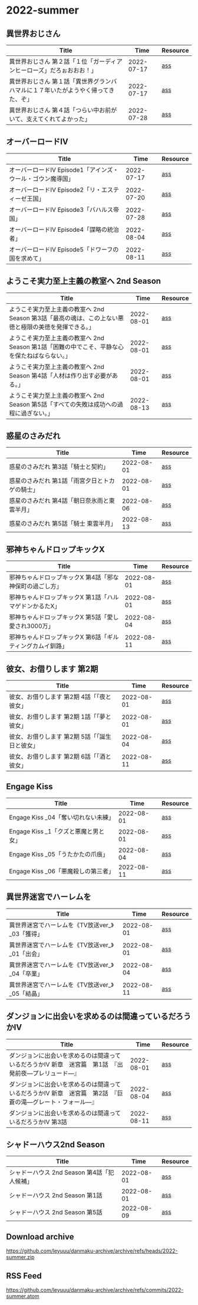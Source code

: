 
# 2022-summer

## 異世界おじさん
| Title | Time | Resource |
| ----- | ----- | ----- |
| 異世界おじさん 第２話「１位「ガーディアンヒーローズ」だろぉおおお！」 | 2022-07-17 | <a href="archive%2Fisekaiojisan%2F%E7%95%B0%E4%B8%96%E7%95%8C%E3%81%8A%E3%81%98%E3%81%95%E3%82%93%20%E7%AC%AC%EF%BC%92%E8%A9%B1%E3%80%8C%EF%BC%91%E4%BD%8D%E3%80%8C%E3%82%AC%E3%83%BC%E3%83%87%E3%82%A3%E3%82%A2%E3%83%B3%E3%83%92%E3%83%BC%E3%83%AD%E3%83%BC%E3%82%BA%E3%80%8D%E3%81%A0%E3%82%8D%E3%81%89%E3%81%8A%E3%81%8A%E3%81%8A%EF%BC%81%E3%80%8D.ass">ass</a> |
| 異世界おじさん 第１話「異世界グランバハマルに１７年いたがようやく帰ってきた、ぞ」 | 2022-07-17 | <a href="archive%2Fisekaiojisan%2F%E7%95%B0%E4%B8%96%E7%95%8C%E3%81%8A%E3%81%98%E3%81%95%E3%82%93%20%E7%AC%AC%EF%BC%91%E8%A9%B1%E3%80%8C%E7%95%B0%E4%B8%96%E7%95%8C%E3%82%B0%E3%83%A9%E3%83%B3%E3%83%90%E3%83%8F%E3%83%9E%E3%83%AB%E3%81%AB%EF%BC%91%EF%BC%97%E5%B9%B4%E3%81%84%E3%81%9F%E3%81%8C%E3%82%88%E3%81%86%E3%82%84%E3%81%8F%E5%B8%B0%E3%81%A3%E3%81%A6%E3%81%8D%E3%81%9F%E3%80%81%E3%81%9E%E3%80%8D.ass">ass</a> |
| 異世界おじさん 第４話「つらい中お前がいて、支えてくれてよかった」 | 2022-07-28 | <a href="archive%2Fisekaiojisan%2F%E7%95%B0%E4%B8%96%E7%95%8C%E3%81%8A%E3%81%98%E3%81%95%E3%82%93%20%E7%AC%AC%EF%BC%94%E8%A9%B1%E3%80%8C%E3%81%A4%E3%82%89%E3%81%84%E4%B8%AD%E3%81%8A%E5%89%8D%E3%81%8C%E3%81%84%E3%81%A6%E3%80%81%E6%94%AF%E3%81%88%E3%81%A6%E3%81%8F%E3%82%8C%E3%81%A6%E3%82%88%E3%81%8B%E3%81%A3%E3%81%9F%E3%80%8D.ass">ass</a> |
  
## オーバーロードⅣ
| Title | Time | Resource |
| ----- | ----- | ----- |
| オーバーロードⅣ Episode1「アインズ・ウール・ゴウン魔導国」 | 2022-07-17 | <a href="archive%2Foverlord4%2F%E3%82%AA%E3%83%BC%E3%83%90%E3%83%BC%E3%83%AD%E3%83%BC%E3%83%89%E2%85%A3%20Episode1%E3%80%8C%E3%82%A2%E3%82%A4%E3%83%B3%E3%82%BA%E3%83%BB%E3%82%A6%E3%83%BC%E3%83%AB%E3%83%BB%E3%82%B4%E3%82%A6%E3%83%B3%E9%AD%94%E5%B0%8E%E5%9B%BD%E3%80%8D.ass">ass</a> |
| オーバーロードⅣ Episode2「リ・エスティーゼ王国」 | 2022-07-20 | <a href="archive%2Foverlord4%2F%E3%82%AA%E3%83%BC%E3%83%90%E3%83%BC%E3%83%AD%E3%83%BC%E3%83%89%E2%85%A3%20Episode2%E3%80%8C%E3%83%AA%E3%83%BB%E3%82%A8%E3%82%B9%E3%83%86%E3%82%A3%E3%83%BC%E3%82%BC%E7%8E%8B%E5%9B%BD%E3%80%8D.ass">ass</a> |
| オーバーロードⅣ Episode3「バハルス帝国」 | 2022-07-28 | <a href="archive%2Foverlord4%2F%E3%82%AA%E3%83%BC%E3%83%90%E3%83%BC%E3%83%AD%E3%83%BC%E3%83%89%E2%85%A3%20Episode3%E3%80%8C%E3%83%90%E3%83%8F%E3%83%AB%E3%82%B9%E5%B8%9D%E5%9B%BD%E3%80%8D.ass">ass</a> |
| オーバーロードⅣ Episode4「謀略の統治者」 | 2022-08-04 | <a href="archive%2Foverlord4%2F%E3%82%AA%E3%83%BC%E3%83%90%E3%83%BC%E3%83%AD%E3%83%BC%E3%83%89%E2%85%A3%20Episode4%E3%80%8C%E8%AC%80%E7%95%A5%E3%81%AE%E7%B5%B1%E6%B2%BB%E8%80%85%E3%80%8D.ass">ass</a> |
| オーバーロードⅣ Episode5「ドワーフの国を求めて」 | 2022-08-11 | <a href="archive%2Foverlord4%2F%E3%82%AA%E3%83%BC%E3%83%90%E3%83%BC%E3%83%AD%E3%83%BC%E3%83%89%E2%85%A3%20Episode5%E3%80%8C%E3%83%89%E3%83%AF%E3%83%BC%E3%83%95%E3%81%AE%E5%9B%BD%E3%82%92%E6%B1%82%E3%82%81%E3%81%A6%E3%80%8D.ass">ass</a> |
  
## ようこそ実力至上主義の教室へ 2nd Season
| Title | Time | Resource |
| ----- | ----- | ----- |
| ようこそ実力至上主義の教室へ 2nd Season 第3話「最高の魂は、この上ない悪徳と極限の美徳を発揮できる。」 | 2022-08-01 | <a href="archive%2Fyou-zitsu2%2F%E3%82%88%E3%81%86%E3%81%93%E3%81%9D%E5%AE%9F%E5%8A%9B%E8%87%B3%E4%B8%8A%E4%B8%BB%E7%BE%A9%E3%81%AE%E6%95%99%E5%AE%A4%E3%81%B8%202nd%20Season%20%E7%AC%AC3%E8%A9%B1%E3%80%8C%E6%9C%80%E9%AB%98%E3%81%AE%E9%AD%82%E3%81%AF%E3%80%81%E3%81%93%E3%81%AE%E4%B8%8A%E3%81%AA%E3%81%84%E6%82%AA%E5%BE%B3%E3%81%A8%E6%A5%B5%E9%99%90%E3%81%AE%E7%BE%8E%E5%BE%B3%E3%82%92%E7%99%BA%E6%8F%AE%E3%81%A7%E3%81%8D%E3%82%8B%E3%80%82%E3%80%8D.ass">ass</a> |
| ようこそ実力至上主義の教室へ 2nd Season 第1話「困難の中でこそ、平静な心を保たねばならない。」 | 2022-08-01 | <a href="archive%2Fyou-zitsu2%2F%E3%82%88%E3%81%86%E3%81%93%E3%81%9D%E5%AE%9F%E5%8A%9B%E8%87%B3%E4%B8%8A%E4%B8%BB%E7%BE%A9%E3%81%AE%E6%95%99%E5%AE%A4%E3%81%B8%202nd%20Season%20%E7%AC%AC1%E8%A9%B1%E3%80%8C%E5%9B%B0%E9%9B%A3%E3%81%AE%E4%B8%AD%E3%81%A7%E3%81%93%E3%81%9D%E3%80%81%E5%B9%B3%E9%9D%99%E3%81%AA%E5%BF%83%E3%82%92%E4%BF%9D%E3%81%9F%E3%81%AD%E3%81%B0%E3%81%AA%E3%82%89%E3%81%AA%E3%81%84%E3%80%82%E3%80%8D.ass">ass</a> |
| ようこそ実力至上主義の教室へ 2nd Season 第4話「人材は作り出す必要がある。」 | 2022-08-01 | <a href="archive%2Fyou-zitsu2%2F%E3%82%88%E3%81%86%E3%81%93%E3%81%9D%E5%AE%9F%E5%8A%9B%E8%87%B3%E4%B8%8A%E4%B8%BB%E7%BE%A9%E3%81%AE%E6%95%99%E5%AE%A4%E3%81%B8%202nd%20Season%20%E7%AC%AC4%E8%A9%B1%E3%80%8C%E4%BA%BA%E6%9D%90%E3%81%AF%E4%BD%9C%E3%82%8A%E5%87%BA%E3%81%99%E5%BF%85%E8%A6%81%E3%81%8C%E3%81%82%E3%82%8B%E3%80%82%E3%80%8D.ass">ass</a> |
| ようこそ実力至上主義の教室へ 2nd Season 第5話「すべての失敗は成功への過程に過ぎない。」 | 2022-08-13 | <a href="archive%2Fyou-zitsu2%2F%E3%82%88%E3%81%86%E3%81%93%E3%81%9D%E5%AE%9F%E5%8A%9B%E8%87%B3%E4%B8%8A%E4%B8%BB%E7%BE%A9%E3%81%AE%E6%95%99%E5%AE%A4%E3%81%B8%202nd%20Season%20%E7%AC%AC5%E8%A9%B1%E3%80%8C%E3%81%99%E3%81%B9%E3%81%A6%E3%81%AE%E5%A4%B1%E6%95%97%E3%81%AF%E6%88%90%E5%8A%9F%E3%81%B8%E3%81%AE%E9%81%8E%E7%A8%8B%E3%81%AB%E9%81%8E%E3%81%8E%E3%81%AA%E3%81%84%E3%80%82%E3%80%8D.ass">ass</a> |
  
## 惑星のさみだれ
| Title | Time | Resource |
| ----- | ----- | ----- |
| 惑星のさみだれ 第3話「騎士と契約」 | 2022-08-01 | <a href="archive%2Fhoshinosamidare%2F%E6%83%91%E6%98%9F%E3%81%AE%E3%81%95%E3%81%BF%E3%81%A0%E3%82%8C%20%E7%AC%AC3%E8%A9%B1%E3%80%8C%E9%A8%8E%E5%A3%AB%E3%81%A8%E5%A5%91%E7%B4%84%E3%80%8D.ass">ass</a> |
| 惑星のさみだれ 第1話「雨宮夕日とトカゲの騎士」 | 2022-08-01 | <a href="archive%2Fhoshinosamidare%2F%E6%83%91%E6%98%9F%E3%81%AE%E3%81%95%E3%81%BF%E3%81%A0%E3%82%8C%20%E7%AC%AC1%E8%A9%B1%E3%80%8C%E9%9B%A8%E5%AE%AE%E5%A4%95%E6%97%A5%E3%81%A8%E3%83%88%E3%82%AB%E3%82%B2%E3%81%AE%E9%A8%8E%E5%A3%AB%E3%80%8D.ass">ass</a> |
| 惑星のさみだれ 第4話「朝日奈氷雨と東雲半月」 | 2022-08-06 | <a href="archive%2Fhoshinosamidare%2F%E6%83%91%E6%98%9F%E3%81%AE%E3%81%95%E3%81%BF%E3%81%A0%E3%82%8C%20%E7%AC%AC4%E8%A9%B1%E3%80%8C%E6%9C%9D%E6%97%A5%E5%A5%88%E6%B0%B7%E9%9B%A8%E3%81%A8%E6%9D%B1%E9%9B%B2%E5%8D%8A%E6%9C%88%E3%80%8D.ass">ass</a> |
| 惑星のさみだれ 第5話「騎士 東雲半月」 | 2022-08-13 | <a href="archive%2Fhoshinosamidare%2F%E6%83%91%E6%98%9F%E3%81%AE%E3%81%95%E3%81%BF%E3%81%A0%E3%82%8C%20%E7%AC%AC5%E8%A9%B1%E3%80%8C%E9%A8%8E%E5%A3%AB%20%E6%9D%B1%E9%9B%B2%E5%8D%8A%E6%9C%88%E3%80%8D.ass">ass</a> |
  
## 邪神ちゃんドロップキックX
| Title | Time | Resource |
| ----- | ----- | ----- |
| 邪神ちゃんドロップキックX 第4話「邪な神保町の過ごし方」 | 2022-08-01 | <a href="archive%2Fjashinchan3%2F%E9%82%AA%E7%A5%9E%E3%81%A1%E3%82%83%E3%82%93%E3%83%89%E3%83%AD%E3%83%83%E3%83%97%E3%82%AD%E3%83%83%E3%82%AFX%20%E7%AC%AC4%E8%A9%B1%E3%80%8C%E9%82%AA%E3%81%AA%E7%A5%9E%E4%BF%9D%E7%94%BA%E3%81%AE%E9%81%8E%E3%81%94%E3%81%97%E6%96%B9%E3%80%8D.ass">ass</a> |
| 邪神ちゃんドロップキックX 第1話「ハルマゲドンかるたX」 | 2022-08-01 | <a href="archive%2Fjashinchan3%2F%E9%82%AA%E7%A5%9E%E3%81%A1%E3%82%83%E3%82%93%E3%83%89%E3%83%AD%E3%83%83%E3%83%97%E3%82%AD%E3%83%83%E3%82%AFX%20%E7%AC%AC1%E8%A9%B1%E3%80%8C%E3%83%8F%E3%83%AB%E3%83%9E%E3%82%B2%E3%83%89%E3%83%B3%E3%81%8B%E3%82%8B%E3%81%9FX%E3%80%8D.ass">ass</a> |
| 邪神ちゃんドロップキックX 第5話「愛し愛され3000万」 | 2022-08-04 | <a href="archive%2Fjashinchan3%2F%E9%82%AA%E7%A5%9E%E3%81%A1%E3%82%83%E3%82%93%E3%83%89%E3%83%AD%E3%83%83%E3%83%97%E3%82%AD%E3%83%83%E3%82%AFX%20%E7%AC%AC5%E8%A9%B1%E3%80%8C%E6%84%9B%E3%81%97%E6%84%9B%E3%81%95%E3%82%8C3000%E4%B8%87%E3%80%8D.ass">ass</a> |
| 邪神ちゃんドロップキックX 第6話「ギルティングカムイ釧路」 | 2022-08-11 | <a href="archive%2Fjashinchan3%2F%E9%82%AA%E7%A5%9E%E3%81%A1%E3%82%83%E3%82%93%E3%83%89%E3%83%AD%E3%83%83%E3%83%97%E3%82%AD%E3%83%83%E3%82%AFX%20%E7%AC%AC6%E8%A9%B1%E3%80%8C%E3%82%AE%E3%83%AB%E3%83%86%E3%82%A3%E3%83%B3%E3%82%B0%E3%82%AB%E3%83%A0%E3%82%A4%E9%87%A7%E8%B7%AF%E3%80%8D.ass">ass</a> |
  
## 彼女、お借りします 第2期
| Title | Time | Resource |
| ----- | ----- | ----- |
| 彼女、お借りします 第2期 4話「「夜と彼女」 | 2022-08-01 | <a href="archive%2Fkanokari2%2F%E5%BD%BC%E5%A5%B3%E3%80%81%E3%81%8A%E5%80%9F%E3%82%8A%E3%81%97%E3%81%BE%E3%81%99%20%E7%AC%AC2%E6%9C%9F%204%E8%A9%B1%E3%80%8C%E3%80%8C%E5%A4%9C%E3%81%A8%E5%BD%BC%E5%A5%B3%E3%80%8D.ass">ass</a> |
| 彼女、お借りします 第2期 1話「「夢と彼女」 | 2022-08-01 | <a href="archive%2Fkanokari2%2F%E5%BD%BC%E5%A5%B3%E3%80%81%E3%81%8A%E5%80%9F%E3%82%8A%E3%81%97%E3%81%BE%E3%81%99%20%E7%AC%AC2%E6%9C%9F%201%E8%A9%B1%E3%80%8C%E3%80%8C%E5%A4%A2%E3%81%A8%E5%BD%BC%E5%A5%B3%E3%80%8D.ass">ass</a> |
| 彼女、お借りします 第2期 5話「「誕生日と彼女」 | 2022-08-04 | <a href="archive%2Fkanokari2%2F%E5%BD%BC%E5%A5%B3%E3%80%81%E3%81%8A%E5%80%9F%E3%82%8A%E3%81%97%E3%81%BE%E3%81%99%20%E7%AC%AC2%E6%9C%9F%205%E8%A9%B1%E3%80%8C%E3%80%8C%E8%AA%95%E7%94%9F%E6%97%A5%E3%81%A8%E5%BD%BC%E5%A5%B3%E3%80%8D.ass">ass</a> |
| 彼女、お借りします 第2期 6話「「酒と彼女」 | 2022-08-11 | <a href="archive%2Fkanokari2%2F%E5%BD%BC%E5%A5%B3%E3%80%81%E3%81%8A%E5%80%9F%E3%82%8A%E3%81%97%E3%81%BE%E3%81%99%20%E7%AC%AC2%E6%9C%9F%206%E8%A9%B1%E3%80%8C%E3%80%8C%E9%85%92%E3%81%A8%E5%BD%BC%E5%A5%B3%E3%80%8D.ass">ass</a> |
  
## Engage Kiss
| Title | Time | Resource |
| ----- | ----- | ----- |
| Engage Kiss _04「奪い切れない未練」 | 2022-08-01 | <a href="archive%2Fengage-kiss%2FEngage%20Kiss%20_04%E3%80%8C%E5%A5%AA%E3%81%84%E5%88%87%E3%82%8C%E3%81%AA%E3%81%84%E6%9C%AA%E7%B7%B4%E3%80%8D.ass">ass</a> |
| Engage Kiss _1「クズと悪魔と男と女」 | 2022-08-01 | <a href="archive%2Fengage-kiss%2FEngage%20Kiss%20_1%E3%80%8C%E3%82%AF%E3%82%BA%E3%81%A8%E6%82%AA%E9%AD%94%E3%81%A8%E7%94%B7%E3%81%A8%E5%A5%B3%E3%80%8D.ass">ass</a> |
| Engage Kiss _05「うたかたの爪痕」 | 2022-08-04 | <a href="archive%2Fengage-kiss%2FEngage%20Kiss%20_05%E3%80%8C%E3%81%86%E3%81%9F%E3%81%8B%E3%81%9F%E3%81%AE%E7%88%AA%E7%97%95%E3%80%8D.ass">ass</a> |
| Engage Kiss _06「悪魔殺しの第三者」 | 2022-08-11 | <a href="archive%2Fengage-kiss%2FEngage%20Kiss%20_06%E3%80%8C%E6%82%AA%E9%AD%94%E6%AE%BA%E3%81%97%E3%81%AE%E7%AC%AC%E4%B8%89%E8%80%85%E3%80%8D.ass">ass</a> |
  
## 異世界迷宮でハーレムを
| Title | Time | Resource |
| ----- | ----- | ----- |
| 異世界迷宮でハーレムを《TV放送ver_》 _03「獲得」 | 2022-08-01 | <a href="archive%2Fisekai-harem%2F%E7%95%B0%E4%B8%96%E7%95%8C%E8%BF%B7%E5%AE%AE%E3%81%A7%E3%83%8F%E3%83%BC%E3%83%AC%E3%83%A0%E3%82%92%E3%80%8ATV%E6%94%BE%E9%80%81ver_%E3%80%8B%20_03%E3%80%8C%E7%8D%B2%E5%BE%97%E3%80%8D.ass">ass</a> |
| 異世界迷宮でハーレムを《TV放送ver_》 _01「出会」 | 2022-08-01 | <a href="archive%2Fisekai-harem%2F%E7%95%B0%E4%B8%96%E7%95%8C%E8%BF%B7%E5%AE%AE%E3%81%A7%E3%83%8F%E3%83%BC%E3%83%AC%E3%83%A0%E3%82%92%E3%80%8ATV%E6%94%BE%E9%80%81ver_%E3%80%8B%20_01%E3%80%8C%E5%87%BA%E4%BC%9A%E3%80%8D.ass">ass</a> |
| 異世界迷宮でハーレムを《TV放送ver_》 _04「卒業」 | 2022-08-04 | <a href="archive%2Fisekai-harem%2F%E7%95%B0%E4%B8%96%E7%95%8C%E8%BF%B7%E5%AE%AE%E3%81%A7%E3%83%8F%E3%83%BC%E3%83%AC%E3%83%A0%E3%82%92%E3%80%8ATV%E6%94%BE%E9%80%81ver_%E3%80%8B%20_04%E3%80%8C%E5%8D%92%E6%A5%AD%E3%80%8D.ass">ass</a> |
| 異世界迷宮でハーレムを《TV放送ver_》 _05「結晶」 | 2022-08-11 | <a href="archive%2Fisekai-harem%2F%E7%95%B0%E4%B8%96%E7%95%8C%E8%BF%B7%E5%AE%AE%E3%81%A7%E3%83%8F%E3%83%BC%E3%83%AC%E3%83%A0%E3%82%92%E3%80%8ATV%E6%94%BE%E9%80%81ver_%E3%80%8B%20_05%E3%80%8C%E7%B5%90%E6%99%B6%E3%80%8D.ass">ass</a> |
  
## ダンジョンに出会いを求めるのは間違っているだろうかⅣ
| Title | Time | Resource |
| ----- | ----- | ----- |
| ダンジョンに出会いを求めるのは間違っているだろうかⅣ 新章　迷宮篇　第1話　『出発前夜―プレリュード―』 | 2022-08-01 | <a href="archive%2Fdanmachi4%2F%E3%83%80%E3%83%B3%E3%82%B8%E3%83%A7%E3%83%B3%E3%81%AB%E5%87%BA%E4%BC%9A%E3%81%84%E3%82%92%E6%B1%82%E3%82%81%E3%82%8B%E3%81%AE%E3%81%AF%E9%96%93%E9%81%95%E3%81%A3%E3%81%A6%E3%81%84%E3%82%8B%E3%81%A0%E3%82%8D%E3%81%86%E3%81%8B%E2%85%A3%20%E6%96%B0%E7%AB%A0%E3%80%80%E8%BF%B7%E5%AE%AE%E7%AF%87%E3%80%80%E7%AC%AC1%E8%A9%B1%E3%80%80%E3%80%8E%E5%87%BA%E7%99%BA%E5%89%8D%E5%A4%9C%E2%80%95%E3%83%97%E3%83%AC%E3%83%AA%E3%83%A5%E3%83%BC%E3%83%89%E2%80%95%E3%80%8F.ass">ass</a> |
| ダンジョンに出会いを求めるのは間違っているだろうかⅣ 新章　迷宮篇　第2話　『巨蒼の滝―グレート・フォール―』 | 2022-08-04 | <a href="archive%2Fdanmachi4%2F%E3%83%80%E3%83%B3%E3%82%B8%E3%83%A7%E3%83%B3%E3%81%AB%E5%87%BA%E4%BC%9A%E3%81%84%E3%82%92%E6%B1%82%E3%82%81%E3%82%8B%E3%81%AE%E3%81%AF%E9%96%93%E9%81%95%E3%81%A3%E3%81%A6%E3%81%84%E3%82%8B%E3%81%A0%E3%82%8D%E3%81%86%E3%81%8B%E2%85%A3%20%E6%96%B0%E7%AB%A0%E3%80%80%E8%BF%B7%E5%AE%AE%E7%AF%87%E3%80%80%E7%AC%AC2%E8%A9%B1%E3%80%80%E3%80%8E%E5%B7%A8%E8%92%BC%E3%81%AE%E6%BB%9D%E2%80%95%E3%82%B0%E3%83%AC%E3%83%BC%E3%83%88%E3%83%BB%E3%83%95%E3%82%A9%E3%83%BC%E3%83%AB%E2%80%95%E3%80%8F.ass">ass</a> |
| ダンジョンに出会いを求めるのは間違っているだろうかⅣ 第3話 | 2022-08-11 | <a href="archive%2Fdanmachi4%2F%E3%83%80%E3%83%B3%E3%82%B8%E3%83%A7%E3%83%B3%E3%81%AB%E5%87%BA%E4%BC%9A%E3%81%84%E3%82%92%E6%B1%82%E3%82%81%E3%82%8B%E3%81%AE%E3%81%AF%E9%96%93%E9%81%95%E3%81%A3%E3%81%A6%E3%81%84%E3%82%8B%E3%81%A0%E3%82%8D%E3%81%86%E3%81%8B%E2%85%A3%20%E7%AC%AC3%E8%A9%B1.ass">ass</a> |
  
## シャドーハウス2nd Season
| Title | Time | Resource |
| ----- | ----- | ----- |
| シャドーハウス 2nd Season 第4話「犯人候補」 | 2022-08-01 | <a href="archive%2Fshadowshouse2%2F%E3%82%B7%E3%83%A3%E3%83%89%E3%83%BC%E3%83%8F%E3%82%A6%E3%82%B9%202nd%20Season%20%E7%AC%AC4%E8%A9%B1%E3%80%8C%E7%8A%AF%E4%BA%BA%E5%80%99%E8%A3%9C%E3%80%8D.ass">ass</a> |
| シャドーハウス 2nd Season 第1話 | 2022-08-01 | <a href="archive%2Fshadowshouse2%2F%E3%82%B7%E3%83%A3%E3%83%89%E3%83%BC%E3%83%8F%E3%82%A6%E3%82%B9%202nd%20Season%20%E7%AC%AC1%E8%A9%B1.ass">ass</a> |
| シャドーハウス 2nd Season 第5話 | 2022-08-09 | <a href="archive%2Fshadowshouse2%2F%E3%82%B7%E3%83%A3%E3%83%89%E3%83%BC%E3%83%8F%E3%82%A6%E3%82%B9%202nd%20Season%20%E7%AC%AC5%E8%A9%B1.ass">ass</a> |
  

## Download archive
<https://github.com/leyuuu/danmaku-archive/archive/refs/heads/2022-summer.zip>

## RSS Feed
<https://github.com/leyuuu/danmaku-archive/archive/refs/commits/2022-summer.atom>
